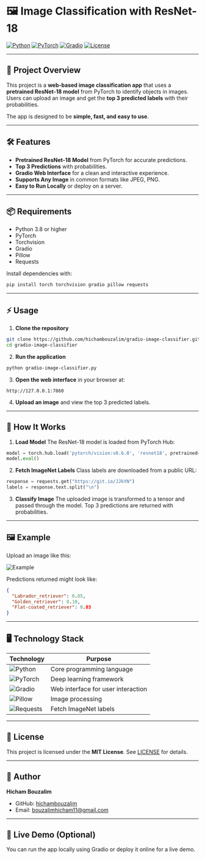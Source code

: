 # 🖼️ Image Classification with ResNet-18

[![Python](https://img.shields.io/badge/Python-3.8+-blue?logo=python\&logoColor=white)](https://www.python.org/)
[![PyTorch](https://img.shields.io/badge/PyTorch-1.13-red?logo=pytorch\&logoColor=white)](https://pytorch.org/)
[![Gradio](https://img.shields.io/badge/Gradio-3.0-orange?logo=gradio\&logoColor=white)](https://gradio.app/)
[![License](https://img.shields.io/badge/License-MIT-green)](LICENSE)

---

## 🚀 Project Overview

This project is a **web-based image classification app** that uses a **pretrained ResNet-18 model** from PyTorch to identify objects in images. Users can upload an image and get the **top 3 predicted labels** with their probabilities.

The app is designed to be **simple, fast, and easy to use**.

---

## 🛠️ Features

* **Pretrained ResNet-18 Model** from PyTorch for accurate predictions.
* **Top 3 Predictions** with probabilities.
* **Gradio Web Interface** for a clean and interactive experience.
* **Supports Any Image** in common formats like JPEG, PNG.
* **Easy to Run Locally** or deploy on a server.

---

## 📦 Requirements

* Python 3.8 or higher
* PyTorch
* Torchvision
* Gradio
* Pillow
* Requests

Install dependencies with:

```bash
pip install torch torchvision gradio pillow requests
```

---

## ⚡ Usage

1. **Clone the repository**

```bash
git clone https://github.com/hichambouzalim/gradio-image-classifier.git
cd gradio-image-classifier
```

2. **Run the application**

```bash
python gradio-image-classifier.py
```

3. **Open the web interface** in your browser at:

```
http://127.0.0.1:7860
```

4. **Upload an image** and view the top 3 predicted labels.

---

## 🧩 How It Works

1. **Load Model**
   The ResNet-18 model is loaded from PyTorch Hub:

```python
model = torch.hub.load('pytorch/vision:v0.6.0', 'resnet18', pretrained=True)
model.eval()
```

2. **Fetch ImageNet Labels**
   Class labels are downloaded from a public URL:

```python
response = requests.get("https://git.io/JJkYN")
labels = response.text.split("\n")
```

3. **Classify Image**
   The uploaded image is transformed to a tensor and passed through the model. Top 3 predictions are returned with probabilities.

---

## 🖼️ Example

Upload an image like this:

![Example](example_image.png)

Predictions returned might look like:

```json
{
  "Labrador_retriever": 0.85,
  "Golden_retriever": 0.10,
  "Flat-coated_retriever": 0.03
}
```

---

## 🖥️ Technology Stack

| Technology                                                                              | Purpose                            |
| --------------------------------------------------------------------------------------- | ---------------------------------- |
| ![Python](https://img.shields.io/badge/Python-3.8+-blue?logo=python\&logoColor=white)   | Core programming language          |
| ![PyTorch](https://img.shields.io/badge/PyTorch-1.13-red?logo=pytorch\&logoColor=white) | Deep learning framework            |
| ![Gradio](https://img.shields.io/badge/Gradio-3.0-orange?logo=gradio\&logoColor=white)  | Web interface for user interaction |
| ![Pillow](https://img.shields.io/badge/Pillow-9.0-yellow?logo=python\&logoColor=white)  | Image processing                   |
| ![Requests](https://img.shields.io/badge/Requests-2.31-lightgrey)                       | Fetch ImageNet labels              |

---

## 📜 License

This project is licensed under the **MIT License**.
See [LICENSE](LICENSE) for details.

---

## 👤 Author

**Hicham Bouzalim**

* GitHub: [hichambouzalim](https://github.com/hichambouzalim)
* Email: [bouzalimhicham11@gmail.com](mailto:bouzalimhicham11@gmail.com)

---

## 🔗 Live Demo (Optional)

You can run the app locally using Gradio or deploy it online for a live demo.
